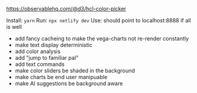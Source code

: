 https://observablehq.com/@d3/hcl-color-picker

Install: `yarn`
Run: `npx netlify dev`
Use: should point to localhost:8888 if all is well

- add fancy cacheing to make the vega-charts not re-render constantly
- make text display deterministic
- add color analysis
- add "jump to familiar pal"
- add text commands
- make color sliders be shaded in the background
- make charts be end user manipuable
- make AI suggestions be background aware
